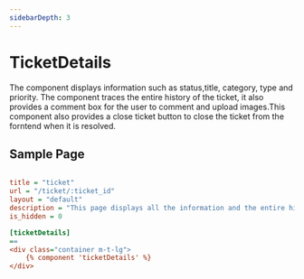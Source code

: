 ```yaml
---
sidebarDepth: 3
---
```


# TicketDetails

The component displays information such as status,title, category, type and priority. The component traces the entire history of the ticket, it also provides a comment box for the user to comment and upload images.This component also provides a close ticket button to close the ticket from the forntend when it is resolved.

## Sample Page

```ini

title = "ticket"
url = "/ticket/:ticket_id"
layout = "default"
description = "This page displays all the information and the entire history of a particular ticket"
is_hidden = 0

[ticketDetails]
==
<div class="container m-t-lg">
    {% component 'ticketDetails' %}
</div>

```
